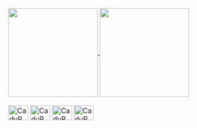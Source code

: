 <a href="https://github.com/CaduR/github-readme-stats">
  <img height=180 align="center" src="https://github-readme-stats.vercel.app/api?username=CaduR&include_all_commits=true&rank_icon=github&show_icons=true&theme=tokyonight" />
</a>
<a href="https://github.com/CaduR/convoychat">
  <img height=180 align="center" src="https://github-readme-stats.vercel.app/api/top-langs?username=CaduR&layout=compact&langs_count=9&card_width=420&show_icons=true&theme=tokyonight" />
</a>

<div style="display: inline-block"><br>
  <img align="center" alt="CaduR" height="30" width="40" src="https://cdn.jsdelivr.net/gh/devicons/devicon@latest/icons/javascript/javascript-original.svg"/>
  <img align="center" alt="CaduR" height="30" width="40" src="https://cdn.jsdelivr.net/gh/devicons/devicon@latest/icons/html5/html5-original.svg" />
  <img align="center" alt="CaduR" height="30" width="40" src="https://cdn.jsdelivr.net/gh/devicons/devicon@latest/icons/css3/css3-original.svg" />
  <img align="center" alt="CaduR" height="30" width="40" src="https://cdn.jsdelivr.net/gh/devicons/devicon@latest/icons/python/python-original.svg" />
</div>
